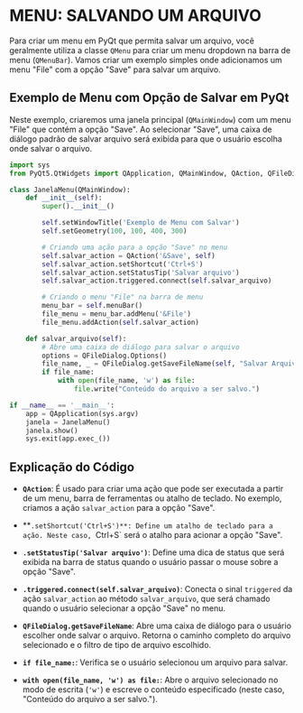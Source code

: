 # MENU: SALVANDO UM ARQUIVO
Para criar um menu em PyQt que permita salvar um arquivo, você geralmente utiliza a classe `QMenu` para criar um menu dropdown na barra de menu (`QMenuBar`). Vamos criar um exemplo simples onde adicionamos um menu "File" com a opção "Save" para salvar um arquivo.

## Exemplo de Menu com Opção de Salvar em PyQt
Neste exemplo, criaremos uma janela principal (`QMainWindow`) com um menu "File" que contém a opção "Save". Ao selecionar "Save", uma caixa de diálogo padrão de salvar arquivo será exibida para que o usuário escolha onde salvar o arquivo.

```python
import sys
from PyQt5.QtWidgets import QApplication, QMainWindow, QAction, QFileDialog

class JanelaMenu(QMainWindow):
    def __init__(self):
        super().__init__()

        self.setWindowTitle('Exemplo de Menu com Salvar')
        self.setGeometry(100, 100, 400, 300)

        # Criando uma ação para a opção "Save" no menu
        self.salvar_action = QAction('&Save', self)
        self.salvar_action.setShortcut('Ctrl+S')
        self.salvar_action.setStatusTip('Salvar arquivo')
        self.salvar_action.triggered.connect(self.salvar_arquivo)

        # Criando o menu "File" na barra de menu
        menu_bar = self.menuBar()
        file_menu = menu_bar.addMenu('&File')
        file_menu.addAction(self.salvar_action)

    def salvar_arquivo(self):
        # Abre uma caixa de diálogo para salvar o arquivo
        options = QFileDialog.Options()
        file_name, _ = QFileDialog.getSaveFileName(self, "Salvar Arquivo", "", "All Files (*);;Text Files (*.txt)", options=options)
        if file_name:
            with open(file_name, 'w') as file:
                file.write("Conteúdo do arquivo a ser salvo.")

if __name__ == '__main__':
    app = QApplication(sys.argv)
    janela = JanelaMenu()
    janela.show()
    sys.exit(app.exec_())
```

## Explicação do Código
- **`QAction`**: É usado para criar uma ação que pode ser executada a partir de um menu, barra de ferramentas ou atalho de teclado. No exemplo, criamos a ação `salvar_action` para a opção "Save".

- **`.setShortcut('Ctrl+S')**: Define um atalho de teclado para a ação. Neste caso, `Ctrl+S` será o atalho para acionar a opção "Save".

- **`.setStatusTip('Salvar arquivo')`**: Define uma dica de status que será exibida na barra de status quando o usuário passar o mouse sobre a opção "Save".

- **`.triggered.connect(self.salvar_arquivo)`**: Conecta o sinal `triggered` da ação `salvar_action` ao método `salvar_arquivo`, que será chamado quando o usuário selecionar a opção "Save" no menu.

- **`QFileDialog.getSaveFileName`**: Abre uma caixa de diálogo para o usuário escolher onde salvar o arquivo. Retorna o caminho completo do arquivo selecionado e o filtro de tipo de arquivo escolhido.

- **`if file_name:`**: Verifica se o usuário selecionou um arquivo para salvar.

- **`with open(file_name, 'w') as file:`**: Abre o arquivo selecionado no modo de escrita (`'w'`) e escreve o conteúdo especificado (neste caso, "Conteúdo do arquivo a ser salvo.").


